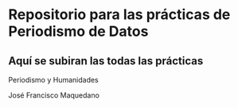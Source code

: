 # Repositorio para las prácticas de Periodismo de Datos
## Aquí se subiran las todas las prácticas

Periodismo y Humanidades 

José Francisco Maquedano 
